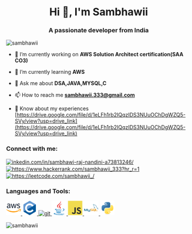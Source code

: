 <h1 align="center">Hi 👋, I'm Sambhawii</h1>
<h3 align="center">A passionate developer from India</h3>

<p align="left"> <img src="https://komarev.com/ghpvc/?username=sambhawii&label=Profile%20views&color=0e75b6&style=flat" alt="sambhawii" /> </p>

- 🔭 I’m currently working on **AWS Solution Architect certification(SAA CO3)**

- 🌱 I’m currently learning **AWS**

- 💬 Ask me about **DSA,JAVA,MYSQL,C**

- 📫 How to reach me **sambhawii.333@gmail.com**

- 📄 Know about my experiences [https://drive.google.com/file/d/1eLFh1rb2IQqzIDS3NUuOChDgWZQ5-SVy/view?usp=drive_link](https://drive.google.com/file/d/1eLFh1rb2IQqzIDS3NUuOChDgWZQ5-SVy/view?usp=drive_link)

<h3 align="left">Connect with me:</h3>
<p align="left">
<a href="https://linkedin.com/in/inkedin.com/in/sambhawi-raj-nandini-a73813246/" target="blank"><img align="center" src="https://raw.githubusercontent.com/rahuldkjain/github-profile-readme-generator/master/src/images/icons/Social/linked-in-alt.svg" alt="inkedin.com/in/sambhawi-raj-nandini-a73813246/" height="30" width="40" /></a>
<a href="https://www.hackerrank.com/https://www.hackerrank.com/sambhawii_333?hr_r=1" target="blank"><img align="center" src="https://raw.githubusercontent.com/rahuldkjain/github-profile-readme-generator/master/src/images/icons/Social/hackerrank.svg" alt="https://www.hackerrank.com/sambhawii_333?hr_r=1" height="30" width="40" /></a>
<a href="https://www.leetcode.com/https://leetcode.com/sambhawii_/" target="blank"><img align="center" src="https://raw.githubusercontent.com/rahuldkjain/github-profile-readme-generator/master/src/images/icons/Social/leet-code.svg" alt="https://leetcode.com/sambhawii_/" height="30" width="40" /></a>
</p>

<h3 align="left">Languages and Tools:</h3>
<p align="left"> <a href="https://aws.amazon.com" target="_blank" rel="noreferrer"> <img src="https://raw.githubusercontent.com/devicons/devicon/master/icons/amazonwebservices/amazonwebservices-original-wordmark.svg" alt="aws" width="40" height="40"/> </a> <a href="https://www.cprogramming.com/" target="_blank" rel="noreferrer"> <img src="https://raw.githubusercontent.com/devicons/devicon/master/icons/c/c-original.svg" alt="c" width="40" height="40"/> </a> <a href="https://git-scm.com/" target="_blank" rel="noreferrer"> <img src="https://www.vectorlogo.zone/logos/git-scm/git-scm-icon.svg" alt="git" width="40" height="40"/> </a> <a href="https://www.java.com" target="_blank" rel="noreferrer"> <img src="https://raw.githubusercontent.com/devicons/devicon/master/icons/java/java-original.svg" alt="java" width="40" height="40"/> </a> <a href="https://developer.mozilla.org/en-US/docs/Web/JavaScript" target="_blank" rel="noreferrer"> <img src="https://raw.githubusercontent.com/devicons/devicon/master/icons/javascript/javascript-original.svg" alt="javascript" width="40" height="40"/> </a> <a href="https://www.mysql.com/" target="_blank" rel="noreferrer"> <img src="https://raw.githubusercontent.com/devicons/devicon/master/icons/mysql/mysql-original-wordmark.svg" alt="mysql" width="40" height="40"/> </a> <a href="https://www.python.org" target="_blank" rel="noreferrer"> <img src="https://raw.githubusercontent.com/devicons/devicon/master/icons/python/python-original.svg" alt="python" width="40" height="40"/> </a> </p>

<p><img align="center" src="https://github-readme-stats.vercel.app/api/top-langs?username=sambhawii&show_icons=true&locale=en&layout=compact" alt="sambhawii" /></p>

